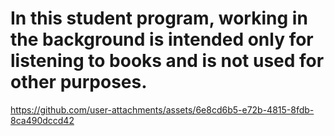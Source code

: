 # In this student program, working in the background is intended only for listening to books and is not used for other purposes.

https://github.com/user-attachments/assets/6e8cd6b5-e72b-4815-8fdb-8ca490dccd42


